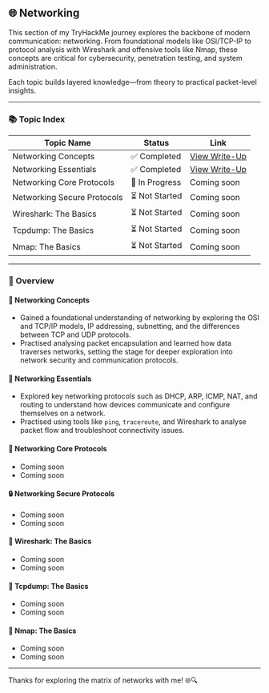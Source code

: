 ## 🌐 Networking 

This section of my TryHackMe journey explores the backbone of modern communication: networking. From foundational models like OSI/TCP-IP to protocol analysis with Wireshark and offensive tools like Nmap, these concepts are critical for cybersecurity, penetration testing, and system administration.  

Each topic builds layered knowledge—from theory to practical packet-level insights.  

---

### 📚 Topic Index  

| Topic Name                  | Status        | Link                                                                 |
|-----------------------------|---------------|----------------------------------------------------------------------|
| Networking Concepts         | ✅ Completed   | [View Write-Up](https://github.com/MQKGitHub/Networking-Concepts/)  |
| Networking Essentials       | ✅ Completed   | [View Write-Up](https://github.com/MQKGitHub/Networking-Essentials) |
| Networking Core Protocols   | 🔄 In Progress | Coming soon                                                         |
| Networking Secure Protocols | ⏳ Not Started | Coming soon                                                         |
| Wireshark: The Basics       | ⏳ Not Started | Coming soon                                                         |
| Tcpdump: The Basics         | ⏳ Not Started | Coming soon                                                         |
| Nmap: The Basics            | ⏳ Not Started | Coming soon                                                         |

---

### 🧠 Overview  

#### 📡 Networking Concepts  
- Gained a foundational understanding of networking by exploring the OSI and TCP/IP models, IP addressing, subnetting, and the differences between TCP and UDP protocols.  
- Practised analysing packet encapsulation and learned how data traverses networks, setting the stage for deeper exploration into network security and communication protocols.

#### 🔌 Networking Essentials  
- Explored key networking protocols such as DHCP, ARP, ICMP, NAT, and routing to understand how devices communicate and configure themselves on a network.  
- Practised using tools like `ping`, `traceroute`, and Wireshark to analyse packet flow and troubleshoot connectivity issues.

#### 📨 Networking Core Protocols  
- Coming soon
- Coming soon

#### 🔒 Networking Secure Protocols  
- Coming soon
- Coming soon

#### 🦈 Wireshark: The Basics  
- Coming soon
- Coming soon

#### 🐧 Tcpdump: The Basics  
- Coming soon
- Coming soon

#### 🎯 Nmap: The Basics  
- Coming soon
- Coming soon

---

Thanks for exploring the matrix of networks with me! 🌐🔍  
